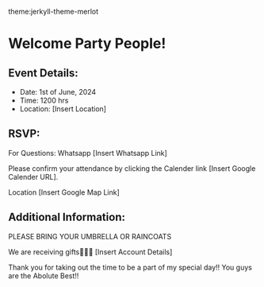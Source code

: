 theme:jerkyll-theme-merlot
<html>
<head>
  <title>Beanne's Birthday Picnic</title>
</head>
<body>
  <h1>Welcome Party People!</h1>
  
  <h2>Event Details:</h2>
  <ul>
    <li>Date: 1st of June, 2024</li>
    <li>Time: 1200 hrs</li>
    <li>Location: [Insert Location]</li>
  </ul>

  <h2>RSVP:</h2>
  <p>For Questions: Whatsapp [Insert Whatsapp Link]</p>
  <p>Please confirm your attendance by clicking the Calender link [Insert Google Calender URL].</p>
  <p>Location [Insert Google Map Link]</p>
  
  <h2>Additional Information:</h2>
  <p>PLEASE BRING YOUR UMBRELLA OR RAINCOATS</p>
  <p>We are receiving gifts🙇‍♀️🤎 [Insert Account Details]</p>
  <p>Thank you for taking out the time to be a part of my special day!! You guys are the Abolute Best!!</p>
</body>
</html>
